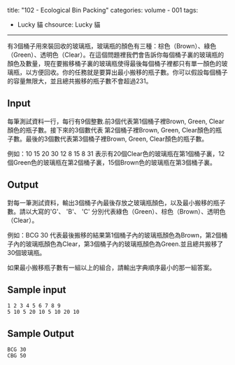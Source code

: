 title: "102 - Ecological Bin Packing"
categories: volume - 001
tags:
- Lucky 貓
chsource: Lucky 貓
---

有3個桶子用來裝回收的玻璃瓶，玻璃瓶的顏色有三種：棕色（Brown）、綠色（Green）、透明色（Clear）。在這個問題裡我們會告訴你每個桶子裏的玻璃瓶的顏色及數量，現在要搬移桶子裏的玻璃瓶使得最後每個桶子裡都只有單一顏色的玻璃瓶，以方便回收。你的任務就是要算出最小搬移的瓶子數。你可以假設每個桶子的容量無限大，並且總共搬移的瓶子數不會超過231。

<!-- more -->

## Input ##

每筆測試資料一行，每行有9個整數.前3個代表第1個桶子裡Brown, Green, Clear顏色的瓶子數。接下來的3個數代表 第2個桶子裡Brown, Green, Clear顏色的瓶子數。最後的3個數代表第3個桶子裡Brown, Green, Clear顏色的瓶子數。

例如：10 15 20 30 12 8 15 8 31 
表示有20個Clear色的玻璃瓶在第1個桶子裏，12個Green色的玻璃瓶在第2個桶子裏，15個Brown色的玻璃瓶在第3個桶子裏。

## Output ##

對每一筆測試資料，輸出3個桶子內最後存放之玻璃瓶顏色，以及最小搬移的瓶子數。請以大寫的'G'、 'B'、 'C' 分別代表綠色（Green）、棕色（Brown）、透明色（Clear）。

例如：BCG 30
代表最後搬移的結果第1個桶子內的玻璃瓶顏色為Brown，第2個桶子內的玻璃瓶顏色為Clear，第3個桶子內的玻璃瓶顏色為Green.並且總共搬移了30個玻璃瓶。

如果最小搬移瓶子數有一組以上的組合，請輸出字典順序最小的那一組答案。

## Sample input ##

	1 2 3 4 5 6 7 8 9
	5 10 5 20 10 5 10 20 10

## Sample Output ##

	BCG 30
	CBG 50